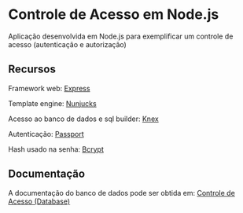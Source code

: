 # Controle de Acesso em Node.js #
Aplicação desenvolvida em Node.js para exemplificar um controle de acesso (autenticação e autorização)


## Recursos ##

Framework web:
[Express](http://expressjs.com/pt-br)

Template engine:
[Nunjucks](https://mozilla.github.io/nunjucks/)

Acesso ao banco de dados e sql builder:
[Knex](https://knexjs.org)

Autenticação:
[Passport](http://www.passportjs.org)

Hash usado na senha:
[Bcrypt](https://www.npmjs.com/package/bcrypt)


## Documentação ##

A documentação do banco de dados pode ser obtida em:
[Controle de Acesso (Database)](https://github.com/osmarmartins/database-controle-de-acesso)

